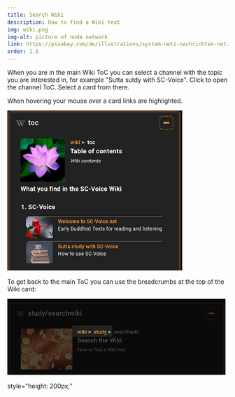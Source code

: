 ```yaml
---
title: Search Wiki
description: How to find a Wiki text
img: wiki.png
img-alt: picture of node network
link: https://pixabay.com/de/illustrations/system-netz-nachrichten-netzwerk-927154/
order: 1.5
---
```


When you are in the main Wiki ToC you can select a channel with the topic you are interested in, for example "Sutta sutdy with SC-Voice". Click to open the channel ToC. Select a card from there.

When hovering your mouse over a card links are highlighted.

<img src="img/toc.png" alt="screenshot main ToC">

To get back to the main ToC you can use the breadcrumbs at the top of the Wiki card:

<img src="img/breadcrumb.png" alt="screenshot breadcrumbs">

 style="height: 200px;"
